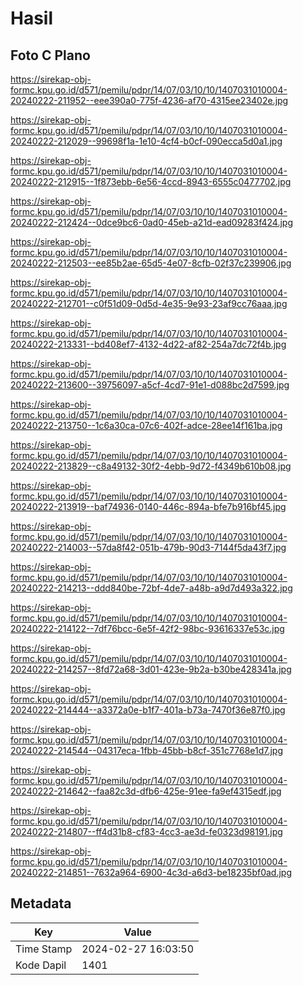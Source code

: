 # Hasil

## Foto C Plano

https://sirekap-obj-formc.kpu.go.id/d571/pemilu/pdpr/14/07/03/10/10/1407031010004-20240222-211952--eee390a0-775f-4236-af70-4315ee23402e.jpg

https://sirekap-obj-formc.kpu.go.id/d571/pemilu/pdpr/14/07/03/10/10/1407031010004-20240222-212029--99698f1a-1e10-4cf4-b0cf-090ecca5d0a1.jpg

https://sirekap-obj-formc.kpu.go.id/d571/pemilu/pdpr/14/07/03/10/10/1407031010004-20240222-212915--1f873ebb-6e56-4ccd-8943-6555c0477702.jpg

https://sirekap-obj-formc.kpu.go.id/d571/pemilu/pdpr/14/07/03/10/10/1407031010004-20240222-212424--0dce9bc6-0ad0-45eb-a21d-ead09283f424.jpg

https://sirekap-obj-formc.kpu.go.id/d571/pemilu/pdpr/14/07/03/10/10/1407031010004-20240222-212503--ee85b2ae-65d5-4e07-8cfb-02f37c239906.jpg

https://sirekap-obj-formc.kpu.go.id/d571/pemilu/pdpr/14/07/03/10/10/1407031010004-20240222-212701--c0f51d09-0d5d-4e35-9e93-23af9cc76aaa.jpg

https://sirekap-obj-formc.kpu.go.id/d571/pemilu/pdpr/14/07/03/10/10/1407031010004-20240222-213331--bd408ef7-4132-4d22-af82-254a7dc72f4b.jpg

https://sirekap-obj-formc.kpu.go.id/d571/pemilu/pdpr/14/07/03/10/10/1407031010004-20240222-213600--39756097-a5cf-4cd7-91e1-d088bc2d7599.jpg

https://sirekap-obj-formc.kpu.go.id/d571/pemilu/pdpr/14/07/03/10/10/1407031010004-20240222-213750--1c6a30ca-07c6-402f-adce-28ee14f161ba.jpg

https://sirekap-obj-formc.kpu.go.id/d571/pemilu/pdpr/14/07/03/10/10/1407031010004-20240222-213829--c8a49132-30f2-4ebb-9d72-f4349b610b08.jpg

https://sirekap-obj-formc.kpu.go.id/d571/pemilu/pdpr/14/07/03/10/10/1407031010004-20240222-213919--baf74936-0140-446c-894a-bfe7b916bf45.jpg

https://sirekap-obj-formc.kpu.go.id/d571/pemilu/pdpr/14/07/03/10/10/1407031010004-20240222-214003--57da8f42-051b-479b-90d3-7144f5da43f7.jpg

https://sirekap-obj-formc.kpu.go.id/d571/pemilu/pdpr/14/07/03/10/10/1407031010004-20240222-214213--ddd840be-72bf-4de7-a48b-a9d7d493a322.jpg

https://sirekap-obj-formc.kpu.go.id/d571/pemilu/pdpr/14/07/03/10/10/1407031010004-20240222-214122--7df76bcc-6e5f-42f2-98bc-93616337e53c.jpg

https://sirekap-obj-formc.kpu.go.id/d571/pemilu/pdpr/14/07/03/10/10/1407031010004-20240222-214257--8fd72a68-3d01-423e-9b2a-b30be428341a.jpg

https://sirekap-obj-formc.kpu.go.id/d571/pemilu/pdpr/14/07/03/10/10/1407031010004-20240222-214444--a3372a0e-b1f7-401a-b73a-7470f36e87f0.jpg

https://sirekap-obj-formc.kpu.go.id/d571/pemilu/pdpr/14/07/03/10/10/1407031010004-20240222-214544--04317eca-1fbb-45bb-b8cf-351c7768e1d7.jpg

https://sirekap-obj-formc.kpu.go.id/d571/pemilu/pdpr/14/07/03/10/10/1407031010004-20240222-214642--faa82c3d-dfb6-425e-91ee-fa9ef4315edf.jpg

https://sirekap-obj-formc.kpu.go.id/d571/pemilu/pdpr/14/07/03/10/10/1407031010004-20240222-214807--ff4d31b8-cf83-4cc3-ae3d-fe0323d98191.jpg

https://sirekap-obj-formc.kpu.go.id/d571/pemilu/pdpr/14/07/03/10/10/1407031010004-20240222-214851--7632a964-6900-4c3d-a6d3-be18235bf0ad.jpg


## Metadata

| Key        | Value               |
| ---------- | ------------------- |
| Time Stamp | 2024-02-27 16:03:50 |
| Kode Dapil | 1401                |



